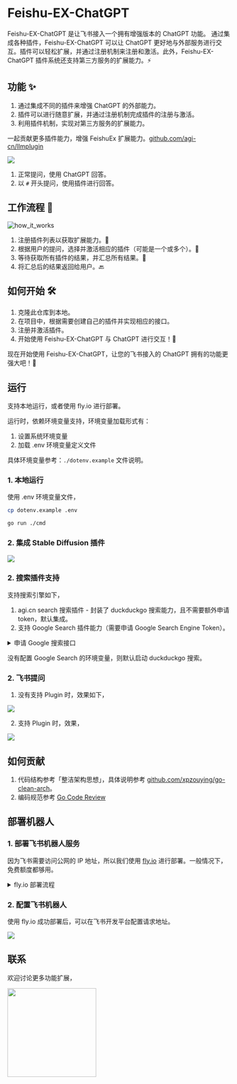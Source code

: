 # Feishu-EX-ChatGPT


Feishu-EX-ChatGPT 是让飞书接入一个拥有增强版本的 ChatGPT 功能。
通过集成各种插件，Feishu-EX-ChatGPT 可以让 ChatGPT 更好地与外部服务进行交互。插件可以轻松扩展，并通过注册机制来注册和激活。此外，Feishu-EX-ChatGPT 插件系统还支持第三方服务的扩展能力。⚡

## 功能 ✨

1. 通过集成不同的插件来增强 ChatGPT 的外部能力。
2. 插件可以进行随意扩展，并通过注册机制完成插件的注册与激活。
3. 利用插件机制，实现对第三方服务的扩展能力。

一起贡献更多插件能力，增强 FeishuEx 扩展能力。[github.com/agi-cn/llmplugin](https://github.com/agi-cn/llmplugin)


![](./images/plugins.png)

1. 正常提问，使用 ChatGPT 回答。
2. 以 `#` 开头提问，使用插件进行回答。


## 工作流程 🌊

![how_it_works](./images/how_it_works.png)

1. 注册插件列表以获取扩展能力。📝
2. 根据用户的提问，选择并激活相应的插件（可能是一个或多个）。🎯
3. 等待获取所有插件的结果，并汇总所有结果。🔁
4. 将汇总后的结果返回给用户。🔙


## 如何开始 🛠️

1. 克隆此仓库到本地。
2. 在项目中，根据需要创建自己的插件并实现相应的接口。
3. 注册并激活插件。
4. 开始使用 Feishu-EX-ChatGPT 与 ChatGPT 进行交互！🎉


现在开始使用 Feishu-EX-ChatGPT，让您的飞书接入的 ChatGPT 拥有的功能更强大吧！🚀


## 运行

支持本地运行，或者使用 fly.io 进行部署。

运行时，依赖环境变量支持，环境变量加载形式有：

1. 设置系统环境变量
2. 加载 .env 环境变量定义文件

具体环境变量参考：`./dotenv.example` 文件说明。


### 1. 本地运行

使用 .env 环境变量文件，

```bash
cp dotenv.example .env

go run ./cmd
```

### 2. 集成 Stable Diffusion 插件

![](./images/feishu-ex-sd.jpg)

### 2. 搜索插件支持

支持搜索引擎如下，

1. agi.cn search 搜索插件 - 封装了 duckduckgo 搜索能力，且不需要额外申请 token，默认集成。
2. 支持 Google Search 插件能力（需要申请 Google Search Engine Token）。

<details>
    <summary>申请 Google 搜索接口</summary>

1. 获取 [GOOGLE_ENGINE_ID](http://www.google.com/cse/)
2. 开通 [GOOGLE_SEARCH_API](https://console.cloud.google.com/apis/api/customsearch.googleapis.com/metrics)
2. 获取 [GOOGLE_TOKEN](https://console.cloud.google.com/apis/credentials?pli=1&project=bobmac-344202)

[主要参考](https://stackoverflow.com/questions/37083058/programmatically-searching-google-in-python-using-custom-search)

</details>

没有配置 Google Search 的环境变量，则默认启动 duckduckgo 搜索。


### 2. 飞书提问

1. 没有支持 Plugin 时，效果如下，

  ![](./images/answer_by_chatgpt.jpg)

2. 支持 Plugin 时，效果，

  ![](./images/answer_by_plugin.png)



## 如何贡献

1. 代码结构参考「整洁架构思想」，具体说明参考 [github.com/xpzouying/go-clean-arch](https://github.com/xpzouying/go-clean-arch)。
2. 编码规范参考 [Go Code Review](https://github.com/golang/go/wiki/CodeReviewComments)


## 部署机器人

### 1. 部署飞书机器人服务

因为飞书需要访问公网的 IP 地址，所以我们使用 [fly.io](https://fly.io/) 进行部署。一般情况下，免费额度都够用。

<details>
    <summary>fly.io 部署流程</summary>

以 MacOS 为例，其他的类似。

1. 登录 [https://fly.io/dashboard](https://fly.io/dashboard) 并注册账号。

2. 安装 [Fly CLI](https://fly.io/docs/getting-started/installing-flyctl/)。

3. 运行命令登录，`flyctl auth login`。

  ```bash
  Waiting for session... Done
  successfully logged in as xpzouying@gmail.com
  ```

4. 运行 `flyctl apps create`，输入 app name： `feishuex-bot`。

5. 使用 flyctl env 配置各种环境变量。
  * flyctl secrets set FEISHU_APP_ID=cli_xxx
  * flyctl secrets set FEISHU_APP_SECRET=abcABCxxx
  * flyctl secrets set VERIFY_TOKEN=abcABCxxx
  * flyctl secrets set ENCRYPT_KEY=abcABCxxx
  * flyctl secrets set BOT_NAME=feishu-bot
  * flyctl secrets set OPENAI_TOKEN=sk-xxx

  配置后，使用 `flyctl secrets list` 查看环境变量设置。
  ![](./images/fly_env_list.jpg)

6. 部署程序：`flyctl deploy`。
  ![](./images/fly_deploy.png)


7. 查看状态：

  * 通过命令行查看：`flyctl status`
    ![](./images/fly_status.png)

  * 通过页面查看 [https://fly.io/dashboard/personal](https://fly.io/dashboard/personal)
    ![](./images/fly_dashboard.png)

</details>



### 2. 配置飞书机器人

使用 fly.io 成功部署后，可以在飞书开发平台配置请求地址。

![](./images/feishu_bot_config.png)


## 联系

欢迎讨论更多功能扩展，

 <img src='https://github.com/ConnectAI-E/Feishu-EX-ChatGPT/assets/50035229/3a65502b-bfd5-4096-96d0-90ecc1b5d535' alt='' width='200'/>




